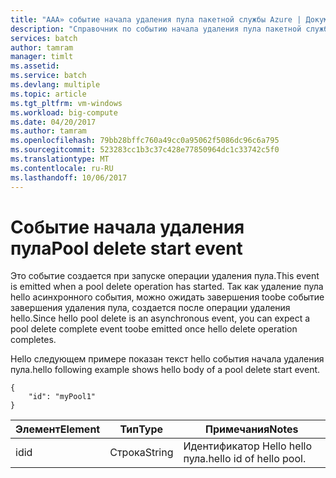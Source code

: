 ```yaml
---
title: "AAA» событие начала удаления пула пакетной службы Azure | Документы Microsoft»"
description: "Справочник по событию начала удаления пула пакетной службы."
services: batch
author: tamram
manager: timlt
ms.assetid: 
ms.service: batch
ms.devlang: multiple
ms.topic: article
ms.tgt_pltfrm: vm-windows
ms.workload: big-compute
ms.date: 04/20/2017
ms.author: tamram
ms.openlocfilehash: 79bb28bffc760a49cc0a95062f5086dc96c6a795
ms.sourcegitcommit: 523283cc1b3c37c428e77850964dc1c33742c5f0
ms.translationtype: MT
ms.contentlocale: ru-RU
ms.lasthandoff: 10/06/2017
---
```

# <a name="pool-delete-start-event"></a><span data-ttu-id="00f94-103">Событие начала удаления пула</span><span class="sxs-lookup"><span data-stu-id="00f94-103">Pool delete start event</span></span>

 <span data-ttu-id="00f94-104">Это событие создается при запуске операции удаления пула.</span><span class="sxs-lookup"><span data-stu-id="00f94-104">This event is emitted when a pool delete operation has started.</span></span> <span data-ttu-id="00f94-105">Так как удаление пула hello асинхронного события, можно ожидать завершения toobe событие завершения удаления пула, создается после операции удаления hello.</span><span class="sxs-lookup"><span data-stu-id="00f94-105">Since hello pool delete is an asynchronous event, you can expect a pool delete complete event toobe emitted once hello delete operation completes.</span></span>

 <span data-ttu-id="00f94-106">Hello следующем примере показан текст hello события начала удаления пула.</span><span class="sxs-lookup"><span data-stu-id="00f94-106">hello following example shows hello body of a pool delete start event.</span></span>

```
{
    "id": "myPool1"
}
```

|<span data-ttu-id="00f94-107">Элемент</span><span class="sxs-lookup"><span data-stu-id="00f94-107">Element</span></span>|<span data-ttu-id="00f94-108">Тип</span><span class="sxs-lookup"><span data-stu-id="00f94-108">Type</span></span>|<span data-ttu-id="00f94-109">Примечания</span><span class="sxs-lookup"><span data-stu-id="00f94-109">Notes</span></span>|
|-------------|----------|-----------|
|<span data-ttu-id="00f94-110">id</span><span class="sxs-lookup"><span data-stu-id="00f94-110">id</span></span>|<span data-ttu-id="00f94-111">Строка</span><span class="sxs-lookup"><span data-stu-id="00f94-111">String</span></span>|<span data-ttu-id="00f94-112">Идентификатор Hello hello пула.</span><span class="sxs-lookup"><span data-stu-id="00f94-112">hello id of hello pool.</span></span>|
